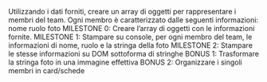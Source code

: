 Utilizzando i dati forniti, creare un array di oggetti per rappresentare i membri del team.
Ogni membro è caratterizzato dalle seguenti informazioni:
nome
ruolo
foto
MILESTONE 0:
Creare l’array di oggetti con le informazioni fornite.
MILESTONE 1:
Stampare su console, per ogni membro del team, le informazioni di nome, ruolo e la stringa della foto
MILESTONE 2:
Stampare le stesse informazioni su DOM sottoforma di stringhe
BONUS 1:
Trasformare la stringa foto in una immagine effettiva
BONUS 2:
Organizzare i singoli membri in card/schede